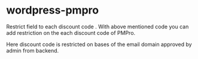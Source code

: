 # wordpress-pmpro
Restrict field to each discount code . With above mentioned code you can add restriction on the each discount code of PMPro.

Here discount code is restricted on bases of the email domain approved by admin from backend.
